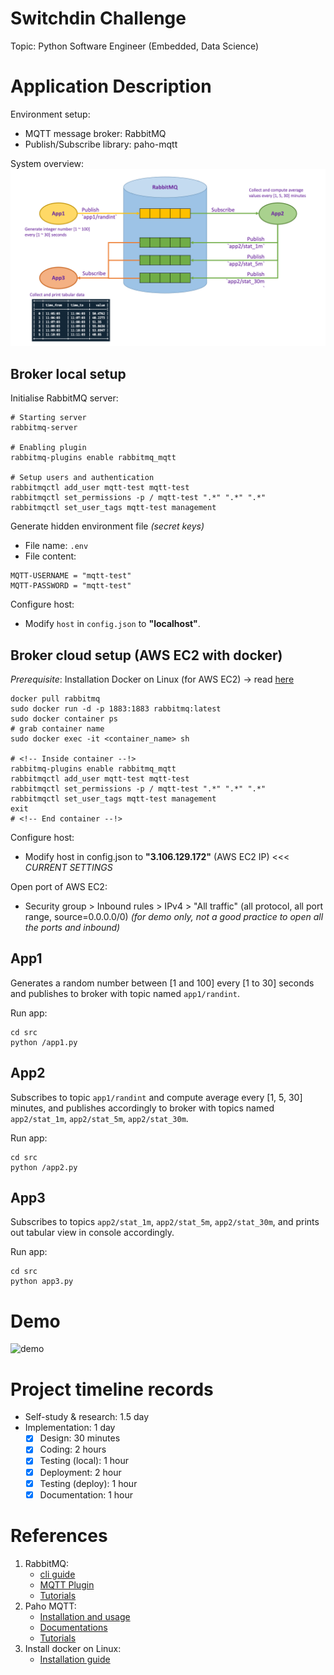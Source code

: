# Switchdin Challenge

Topic: Python Software Engineer (Embedded, Data Science)

# Application Description

Environment setup:
* MQTT message broker: RabbitMQ
* Publish/Subscribe library: paho-mqtt

System overview:
![System overview](figures/system_overview.png)

## Broker local setup
Initialise RabbitMQ server:
```
# Starting server
rabbitmq-server

# Enabling plugin
rabbitmq-plugins enable rabbitmq_mqtt

# Setup users and authentication
rabbitmqctl add_user mqtt-test mqtt-test
rabbitmqctl set_permissions -p / mqtt-test ".*" ".*" ".*"
rabbitmqctl set_user_tags mqtt-test management
```

Generate hidden environment file *(secret keys)*
* File name: `.env`
* File content:
```
MQTT-USERNAME = "mqtt-test"
MQTT-PASSWORD = "mqtt-test"
```

Configure host:
* Modify `host` in `config.json` to **"localhost"**.

## Broker cloud setup (AWS EC2 with docker)

*Prerequisite*: Installation Docker on Linux (for AWS EC2) -> read [here](https://docs.docker.com/engine/install/ubuntu/)

```
docker pull rabbitmq
sudo docker run -d -p 1883:1883 rabbitmq:latest
sudo docker container ps
# grab container name
sudo docker exec -it <container_name> sh

# <!-- Inside container --!>
rabbitmq-plugins enable rabbitmq_mqtt
rabbitmqctl add_user mqtt-test mqtt-test
rabbitmqctl set_permissions -p / mqtt-test ".*" ".*" ".*"
rabbitmqctl set_user_tags mqtt-test management
exit
# <!-- End container --!>
```

Configure host:
* Modify host in config.json to
**"3.106.129.172"** (AWS EC2 IP) <<< *CURRENT SETTINGS*

Open port of AWS EC2:
* Security group > Inbound rules > IPv4 > "All traffic" (all protocol, all port range, source=0.0.0.0/0) *(for demo only, not a good practice to open all the ports and inbound)*


## App1
Generates a random number between [1 and 100] every [1 to 30] seconds and publishes to broker with topic named `app1/randint`.

Run app:
```
cd src
python /app1.py
```
## App2
Subscribes to topic `app1/randint` and compute average every [1, 5, 30] minutes,
and publishes accordingly to broker with topics named `app2/stat_1m`, `app2/stat_5m`, `app2/stat_30m`.

Run app:
```
cd src
python /app2.py
```

## App3
Subscribes to topics `app2/stat_1m`, `app2/stat_5m`, `app2/stat_30m`, and prints out tabular view in console accordingly.

Run app:
```
cd src
python app3.py
```

# Demo
![demo](figures/demo.gif)

# Project timeline records
* Self-study & research: 1.5 day
* Implementation: 1 day
    * [x] Design: 30 minutes
    * [x] Coding: 2 hours
    * [x] Testing (local): 1 hour
    * [x] Deployment: 2 hour
    * [x] Testing (deploy): 1 hour
    * [x] Documentation: 1 hour

# References
1. RabbitMQ:
    * [cli guide](https://www.rabbitmq.com/cli.html)
    * [MQTT Plugin](https://www.rabbitmq.com/mqtt.html)
    * [Tutorials](https://www.rabbitmq.com/getstarted.html)
2. Paho MQTT:
    * [Installation and usage](https://pypi.org/project/paho-mqtt/)
    * [Documentations](https://www.eclipse.org/paho/index.php?page=clients/python/docs/index.php)
    * [Tutorials](http://www.steves-internet-guide.com/into-mqtt-python-client/)
3. Install docker on Linux:
    * [Installation guide](https://docs.docker.com/engine/install/ubuntu/)
